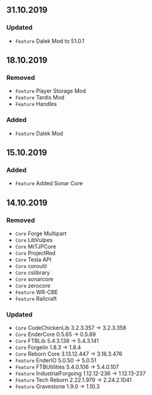 ## 31.10.2019

### Updated
- `Feature` Dalek Mod to 51.0.1


## 18.10.2019

### Removed
- `Feature` Player Storage Mod
- `Feature` Tardis Mod
- `Feature` Handles

### Added
- `Feature` Dalek Mod

## 15.10.2019

### Added
- `Feature` Added Sonar Core


## 14.10.2019

### Removed
- `Core` Forge Multipart
- `Core` LibVulpes
- `Core` MrTJPCore
- `Core` ProjectRed
- `Core` Tesla API
- `Core` coroutil
- `Core` cslibrary
- `Core` sonarcore
- `Core` zerocore
- `Feature` WR-CBE
- `Feature` Railcraft

### Updated
- `Core` CodeChickenLib 3.2.3.357 -> 3.2.3.358
- `Core` EnderCore 0.5.65 -> 0.5.69
- `Core` FTBLib 5.4.3.138 -> 5.4.3.141
- `Core` Forgelin 1.8.3 -> 1.8.4
- `Core` Reborn Core 3.13.12.447 -> 3.16.3.476
- `Feature` EnderIO 5.0.50 -> 5.0.51
- `Feature` FTBUtilities 5.4.0.106 -> 5.4.0.107
- `Feature` IndustrialForgoing 1.12.12-236 -> 1.12.13-237
- `Feature` Tech Reborn 2.22.1.979 -> 2.24.2.1041
- `Feature` Gravestone 1.9.0 -> 1.10.3
